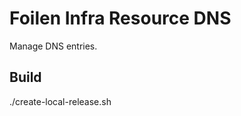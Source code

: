 Foilen Infra Resource DNS
==============

Manage DNS entries.

Build
-----

./create-local-release.sh
